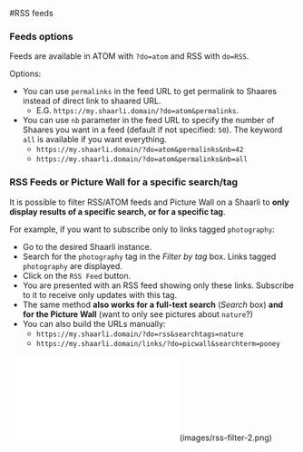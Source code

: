 #RSS feeds
### Feeds options

Feeds are available in ATOM with `?do=atom` and RSS with `do=RSS`.

Options:
- You can use `permalinks` in the feed URL to get permalink to Shaares instead of direct link to shaared URL.
    - E.G. `https://my.shaarli.domain/?do=atom&permalinks`.
- You can use `nb` parameter in the feed URL to specify the number of Shaares you want in a feed (default if not specified: `50`). The keyword `all` is available if you want everything.
    - `https://my.shaarli.domain/?do=atom&permalinks&nb=42`
    - `https://my.shaarli.domain/?do=atom&permalinks&nb=all`

### RSS Feeds or Picture Wall for a specific search/tag

It is possible to filter RSS/ATOM feeds and Picture Wall on a Shaarli to **only display results of a specific search, or for a specific tag**.

For example, if you want to subscribe only to links tagged `photography`:
- Go to the desired Shaarli instance.
- Search for the `photography` tag in the _Filter by tag_ box. Links tagged `photography` are displayed.
- Click on the `RSS Feed` button.
- You are presented with an RSS feed showing only these links. Subscribe to it to receive only updates with this tag.
- The same method **also works for a full-text search** (_Search_ box) **and for the Picture Wall** (want to only see pictures about `nature`?)
- You can also build the URLs manually: 
    - `https://my.shaarli.domain/?do=rss&searchtags=nature`
    - `https://my.shaarli.domain/links/?do=picwall&searchterm=poney`

![(images/rss-filter-1.png) !]((images/rss-filter-1.png)-!.html)(images/rss-filter-2.png)
